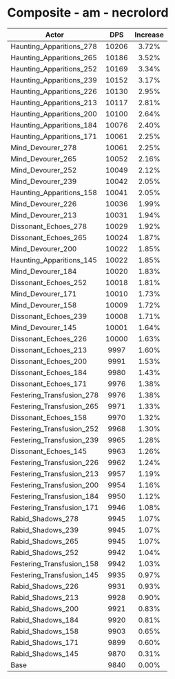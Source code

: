 # Composite - am - necrolord
| Actor | DPS | Increase |
|---|:---:|:---:|
|Haunting_Apparitions_278|10206|3.72%|
|Haunting_Apparitions_265|10186|3.52%|
|Haunting_Apparitions_252|10169|3.34%|
|Haunting_Apparitions_239|10152|3.17%|
|Haunting_Apparitions_226|10130|2.95%|
|Haunting_Apparitions_213|10117|2.81%|
|Haunting_Apparitions_200|10100|2.64%|
|Haunting_Apparitions_184|10076|2.40%|
|Haunting_Apparitions_171|10061|2.25%|
|Mind_Devourer_278|10061|2.25%|
|Mind_Devourer_265|10052|2.16%|
|Mind_Devourer_252|10049|2.12%|
|Mind_Devourer_239|10042|2.05%|
|Haunting_Apparitions_158|10041|2.05%|
|Mind_Devourer_226|10036|1.99%|
|Mind_Devourer_213|10031|1.94%|
|Dissonant_Echoes_278|10029|1.92%|
|Dissonant_Echoes_265|10024|1.87%|
|Mind_Devourer_200|10022|1.85%|
|Haunting_Apparitions_145|10022|1.85%|
|Mind_Devourer_184|10020|1.83%|
|Dissonant_Echoes_252|10018|1.81%|
|Mind_Devourer_171|10010|1.73%|
|Mind_Devourer_158|10009|1.72%|
|Dissonant_Echoes_239|10008|1.71%|
|Mind_Devourer_145|10001|1.64%|
|Dissonant_Echoes_226|10000|1.63%|
|Dissonant_Echoes_213|9997|1.60%|
|Dissonant_Echoes_200|9991|1.53%|
|Dissonant_Echoes_184|9980|1.43%|
|Dissonant_Echoes_171|9976|1.38%|
|Festering_Transfusion_278|9976|1.38%|
|Festering_Transfusion_265|9971|1.33%|
|Dissonant_Echoes_158|9970|1.32%|
|Festering_Transfusion_252|9968|1.30%|
|Festering_Transfusion_239|9965|1.28%|
|Dissonant_Echoes_145|9963|1.26%|
|Festering_Transfusion_226|9962|1.24%|
|Festering_Transfusion_213|9957|1.19%|
|Festering_Transfusion_200|9954|1.16%|
|Festering_Transfusion_184|9950|1.12%|
|Festering_Transfusion_171|9946|1.08%|
|Rabid_Shadows_278|9945|1.07%|
|Rabid_Shadows_239|9945|1.07%|
|Rabid_Shadows_265|9945|1.07%|
|Rabid_Shadows_252|9942|1.04%|
|Festering_Transfusion_158|9942|1.03%|
|Festering_Transfusion_145|9935|0.97%|
|Rabid_Shadows_226|9931|0.93%|
|Rabid_Shadows_213|9928|0.90%|
|Rabid_Shadows_200|9921|0.83%|
|Rabid_Shadows_184|9920|0.81%|
|Rabid_Shadows_158|9903|0.65%|
|Rabid_Shadows_171|9899|0.60%|
|Rabid_Shadows_145|9870|0.31%|
|Base|9840|0.00%|
